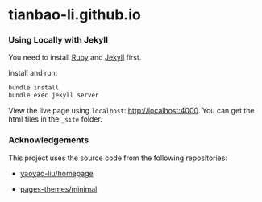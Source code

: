 # tianbao-li.github.io

### Using Locally with Jekyll

You need to install [Ruby](https://www.ruby-lang.org/en/) and [Jekyll](https://jekyllrb.com/) first.

Install and run:

```bash
bundle install
bundle exec jekyll server
```
View the live page using `localhost`:
<http://localhost:4000>. You can get the html files in the `_site` folder.


### Acknowledgements

This project uses the source code from the following repositories:

* [yaoyao-liu/homepage](https://github.com/yaoyao-liu/homepage)

* [pages-themes/minimal](https://github.com/pages-themes/minimal)

